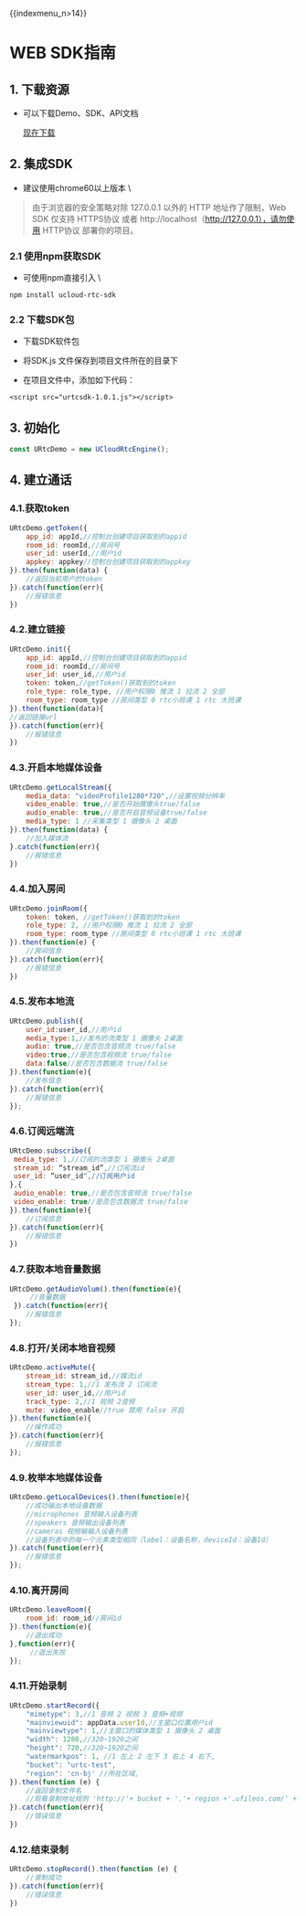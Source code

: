 {{indexmenu_n>14}}

# WEB SDK指南

## 1. 下载资源

  - 可以下载Demo、SDK、API文档  
  
    [现在下载](https://github.com/ucloud/urtc-js-demo.git)

## 2. 集成SDK

  - 建议使用chrome60以上版本    \\

>由于浏览器的安全策略对除 127.0.0.1 以外的 HTTP 地址作了限制，Web SDK 仅支持  HTTPS协议  或者 http://localhost（http://127.0.0.1），请勿使用  HTTP协议  部署你的项目。 

### 2.1 使用npm获取SDK

  - 可使用npm直接引入  \\

```
npm install ucloud-rtc-sdk
```

### 2.2 下载SDK包

  - 下载SDK软件包

  - 将SDK.js 文件保存到项目文件所在的目录下

  - 在项目文件中，添加如下代码：

```
<script src="urtcsdk-1.0.1.js"></script>
```

## 3. 初始化


```js
const URtcDemo = new UCloudRtcEngine();  
```

## 4. 建立通话

### 4.1.获取token  

```js
URtcDemo.getToken({
    app_id: appId,//控制台创建项目获取到的appid
    room_id: roomId,//房间号
    user_id: userId,//用户id
    appkey: appkey//控制台创建项目获取到的appkey
}).then(function(data) {
    //返回当前用户的token 
}).catch(function(err){
    //报错信息 
})
```

### 4.2.建立链接  

```js
URtcDemo.init({  
    app_id: appId,//控制台创建项目获取到的appid
    room_id: roomId,//房间号
    user_id: user_id,//用户id
    token: token,//getToken()获取到的token
    role_type: role_type, //用户权限0 推流 1 拉流 2 全部
    room_type: room_type //房间类型 0 rtc小班课 1 rtc 大班课 
}).then(function(data){  
//返回链接url 
}).catch(function(err){
    //报错信息 
}) 
```

### 4.3.开启本地媒体设备

```js
URtcDemo.getLocalStream({
    media_data: "videoProfile1280*720",//设置视频分辨率
    video_enable: true,//是否开始摄像头true/false
    audio_enable: true,//是否开启音频设备true/false
    media_type: 1 //采集类型 1 摄像头 2 桌面
}).then(function(data) {
    //加入媒体流
}.catch(function(err){
    //报错信息 
}) 
```

### 4.4.加入房间

```js
URtcDemo.joinRoom({
    token: token, //getToken()获取到的token
    role_type: 2, //用户权限0 推流 1 拉流 2 全部
    room_type: room_type //房间类型 0 rtc小班课 1 rtc 大班课
}).then(function(e) {
    //房间信息
}).catch(function(err){
    //报错信息 
}) 
```

### 4.5.发布本地流

```js
URtcDemo.publish({  
    user_id:user_id,//用户id  
    media_type:1,//发布的流类型 1 摄像头 2桌面  
    audio: true,//是否包含音频流 true/false
    video:true,//是否包含视频流 true/false
    data:false//是否包含数据流 true/false
}).then(function(e){  
    //发布信息 
}).catch(function(err){
    //报错信息 
});  
```

### 4.6.订阅远端流 

```js
URtcDemo.subscribe({  
 media_type: 1,//订阅的流类型 1 摄像头 2桌面  
 stream_id: “stream_id”,//订阅流id  
 user_id: “user_id",//订阅用户id  
},{  
 audio_enable: true,//是否包含音频流 true/false
 video_enable: true//是否包含数据流 true/false
}).then(function(e){  
    //订阅信息  
}).catch(function(err){
    //报错信息 
}) 
```

### 4.7.获取本地音量数据

```js
URtcDemo.getAudioVolum().then(function(e){  
     //音量数据  
 }).catch(function(err){
    //报错信息 
});
```

### 4.8.打开/关闭本地音视频

```js
URtcDemo.activeMute({  
    stream_id: stream_id,//媒流id   
    stream_type: 1,//1 发布流 2 订阅流  
    user_id: user_id,//用户id  
    track_type: 2,//1 视频 2音频  
    mute: video_enable//true 禁用 false 开启  
}).then(function(e){  
    //操作成功  
}).catch(function(err){
    //报错信息 
});

```

### 4.9.枚举本地媒体设备

```js
URtcDemo.getLocalDevices().then(function(e){  
    //成功输出本地设备数据  
    //microphones 音频输入设备列表   
    //speakers 音频输出设备列表  
    //cameras 视频输输入设备列表  
    //设备列表中的每一个元素类型相同（label：设备名称，deviceId：设备Id）   
}).catch(function(err){
    //报错信息 
});
```

### 4.10.离开房间

```js
URtcDemo.leaveRoom({  
    room_id: room_id//房间id  
}).then(function(e){  
    //退出成功  
},function(err){  
     //退出失败  
}); 
```

### 4.11.开始录制

```js
URtcDemo.startRecord({
    "mimetype": 3,//1 音频 2 视频 3 音频+视频
    "mainviewuid": appData.userId,//主窗口位置用户id
    "mainviewtype": 1,//主窗口的媒体类型 1 摄像头 2 桌面
    "width": 1280,//320~1920之间
    "height": 720,//320~1920之间
    "watermarkpos": 1, //1 左上 2 左下 3 右上 4 右下,
    "bucket": "urtc-test",
    "region": 'cn-bj' //所在区域,
}).then(function (e) {
    //返回录制文件名
    //观看录制地址规则 'http://'+ bucket + '.'+ region +'.ufileos.com/' + e.data.FileName  
}).catch(function(err){
    //错误信息
})
```

### 4.12.结束录制

```js
URtcDemo.stopRecord().then(function (e) {
    //录制成功  
}).catch(function(err){
    //错误信息
})
```
